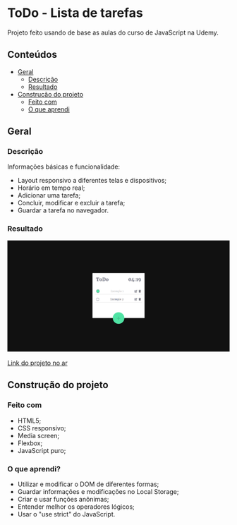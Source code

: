 # ToDo - Lista de tarefas

Projeto feito usando de base as aulas do curso de JavaScript na Udemy.

## Conteúdos

- [Geral](#geral)
  - [Descrição](#descrição)
  - [Resultado](#resultado)
- [Construção do projeto](#construção-do-projeto)
  - [Feito com](#feito-com)
  - [O que aprendi](#o-que-aprendi)

## Geral

### Descrição

Informações básicas e funcionalidade:

- Layout responsivo a diferentes telas e dispositivos;
- Horário em tempo real;
- Adicionar uma tarefa;
- Concluir, modificar e excluir a tarefa;
- Guardar a tarefa no navegador.

### Resultado

![Web](https://github.com/renato-roca-dev/todo-list/blob/master/img/todo-result-web.png)

[Link do projeto no ar](https://renato-roca-dev.github.io/todo-list/)

## Construção do projeto

### Feito com

- HTML5;
- CSS responsivo;
- Media screen;
- Flexbox;
- JavaScript puro;

### O que aprendi?

- Utilizar e modificar o DOM de diferentes formas;
- Guardar informações e modificações no Local Storage;
- Criar e usar funções anônimas;
- Entender melhor os operadores lógicos;
- Usar o "use strict" do JavaScript.
